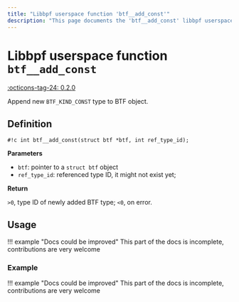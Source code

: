 ```yaml
---
title: "Libbpf userspace function 'btf__add_const'"
description: "This page documents the 'btf__add_const' libbpf userspace function, including its definition, usage, and examples."
---
```

# Libbpf userspace function `btf__add_const`

<!-- [LIBBPF_TAG] -->
[:octicons-tag-24: 0.2.0](https://github.com/libbpf/libbpf/releases/tag/v0.2.0)
<!-- [/LIBBPF_TAG] -->

Append new `BTF_KIND_CONST` type to BTF object.

## Definition

`#!c int btf__add_const(struct btf *btf, int ref_type_id);`

**Parameters**

- `btf`: pointer to a `struct btf` object
- `ref_type_id`: referenced type ID, it might not exist yet;

**Return**

`>0`, type ID of newly added BTF type; `<0`, on error.

## Usage

!!! example "Docs could be improved"
    This part of the docs is incomplete, contributions are very welcome

### Example

!!! example "Docs could be improved"
    This part of the docs is incomplete, contributions are very welcome
